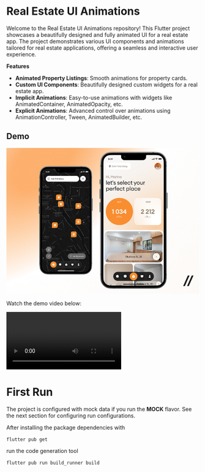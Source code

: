 # Real Estate UI Animations

Welcome to the Real Estate UI Animations repository! This Flutter project showcases a beautifully designed and fully animated UI for a real estate app. The project demonstrates various UI components and animations tailored for real estate applications, offering a seamless and interactive user experience.

**Features**
- **Animated Property Listings**: Smooth animations for property cards.
- **Custom UI Components**: Beautifully designed custom widgets for a real estate app.
- **Implicit Animations**: Easy-to-use animations with widgets like AnimatedContainer, AnimatedOpacity, etc.
- **Explicit Animations**: Advanced control over animations using AnimationController, Tween, AnimatedBuilder, etc.

## Demo

![Real Estate UI](assets/ui.png)



Watch the demo video below:

![Demo Video](assets/demo-video.mp4)


# First Run

The project is configured with mock data if you run the **MOCK** flavor. See the next section for configuring run configurations.

After installing the package dependencies with

```
flutter pub get
```

run the code generation tool

```
flutter pub run build_runner build
```


